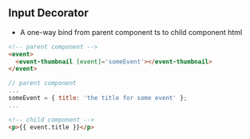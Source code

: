 ## Input Decorator
* A one-way bind from parent component ts to child component html

```html
<!-- parent component -->
<event>
  <event-thumbnail [event]='someEvent'></event-thumbnail>
</event>
```

```javascript
// parent component
...
someEvent = { title: 'the title for some event' };
...
```

```html
<!-- child component -->
<p>{{ event.title }}</p>
```
